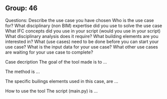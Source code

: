 ## Group: 46



Questions:
Describe the use case you have chosen
Who is the use case for?
What disciplinary (non BIM) expertise did you use to solve the use case
What IFC concepts did you use in your script (would you use in your script)
What disciplinary analysis does it require?
What building elements are you interested in?
What (use cases) need to be done before you can start your use case?
What is the input data for your use case?
What other use cases are waiting for your use case to complete?


Case decription
The goal of the tool made is to ...

The method is ...


The specific builings elements used in this case, are ...


How to use the tool
The script (main.py) is ...
